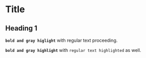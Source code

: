 # Title

## Heading 1
**`bold and gray higlight`** with regular text proceeding.

**`bold and gray highlight`** with `regular text highlighted` as well.
